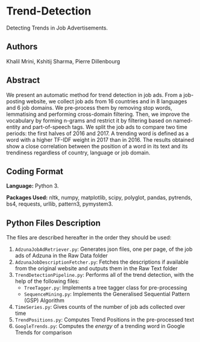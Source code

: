 # Trend-Detection
Detecting Trends in Job Advertisements.

## Authors

Khalil Mrini, Kshitij Sharma, Pierre Dillenbourg

## Abstract

We present an automatic method for trend detection in job ads. From a job-posting website, we collect job ads from 16 countries and in 8 languages and 6 job domains. We pre-process them by removing stop words, lemmatising and performing cross-domain filtering. Then, we improve the vocabulary by forming n-grams and restrict it by filtering based on named-entity and part-of-speech tags. We split the job ads to compare two time periods: the first halves of 2016 and 2017. A trending word is defined as a word with a higher TF-IDF weight in 2017 than in 2016. The results obtained show a close correlation between the position of a word in its text and its trendiness regardless of country, language or job domain.

## Coding Format

**Language:** Python 3.

**Packages Used:** nltk, numpy, matplotlib, scipy, polyglot, pandas, pytrends, bs4, requests, urllib, pattern3, pymystem3.

## Python Files Description

The files are described hereafter in the order they should be used:

1. `AdzunaJobAdRetriever.py`: Generates json files, one per page, of the job ads of Adzuna in the Raw Data folder
2. `AdzunaJobDescriptionFetcher.py`: Fetches the descriptions if available from the original website and outputs them in the Raw Text folder
3. `TrendDetectionPipeline.py`: Performs all of the trend detection, with the help of the following files:
   * `TreeTagger.py`: Implements a tree tagger class for pre-processing
   * `SequenceMining.py`: Implements the Generalised Sequential Pattern (GSP) Algorithm
4. `TimeSeries.py`: Gives counts of the number of job ads collected over time
5. `TrendPositions.py`: Computes Trend Positions in the pre-processed text
6. `GoogleTrends.py`: Computes the *energy* of a trending word in Google Trends for comparison
